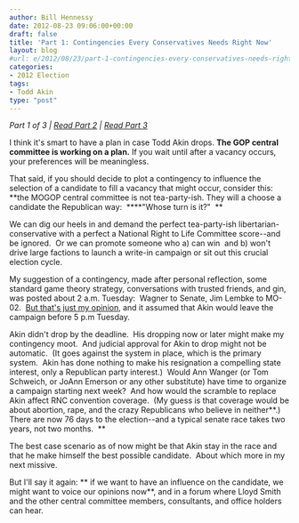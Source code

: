 ```yaml
---
author: Bill Hennessy
date: 2012-08-23 09:06:00+00:00
draft: false
title: 'Part 1: Contingencies Every Conservatives Needs Right Now'
layout: blog
#url: e/2012/08/23/part-1-contingencies-every-conservatives-needs-right-now/
categories:
- 2012 Election
tags:
- Todd Akin
type: "post"
---
```


_Part 1 of 3 | [Read Part 2](https://hennessysview.com/2012/08/23/part-2-here-is-todd-akins-real-crime/) | [Read Part 3](https://hennessysview.com/2012/08/23/part-3-todd-akin-needs-to-lead-or-get-out-of-the-way/)_

I think it's smart to have a plan in case Todd Akin drops. **The GOP central committee is working on a plan.** If you wait until after a vacancy occurs, your preferences will be meaningless.

That said, if you should decide to plot a contingency to influence the selection of a candidate to fill a vacancy that might occur, consider this:  **the MOGOP central committee is not tea-party-ish. They will a choose a candidate the Republican way:  ****"Whose turn is it?"  **

We can dig our heels in and demand the perfect tea-party-ish libertarian-conservative with a perfect a National Right to Life Committee score--and be ignored.  Or we can promote someone who a) can win  and b) won't drive large factions to launch a write-in campaign or sit out this crucial election cycle.

My suggestion of a contingency, made after personal reflection, some standard game theory strategy, conversations with trusted friends, and gin, was posted about 2 a.m. Tuesday:  Wagner to Senate, Jim Lembke to MO-02.  [But that's just my opinion](https://hennessysview.com/2012/08/20/preserving-the-republic-is-paramount-in-2012/), and it assumed that Akin would leave the campaign before 5 p.m Tuesday.

Akin didn't drop by the deadline.  His dropping now or later might make my contingency moot.  And judicial approval for Akin to drop might not be automatic.  (It goes against the system in place, which is the primary system.  Akin has done nothing to make his resignation a compelling state interest, only a Republican party interest.)  Would Ann Wanger (or Tom Schweich, or JoAnn Emerson or any other substitute) have time to organize a campaign starting next week?  And how would the scramble to replace Akin affect RNC convention coverage.  (My guess is that coverage would be about abortion, rape, and the crazy Republicans who believe in neither**.) There are now 76 days to the election--and a typical senate race takes two years, not two months.  **

The best case scenario as of now might be that Akin stay in the race and that he make himself the best possible candidate.  About which more in my next missive.

But I'll say it again: ** if we want to have an influence on the candidate, we might want to voice our opinions now**, and in a forum where Lloyd Smith and the other central committee members, consultants, and office holders can hear.
